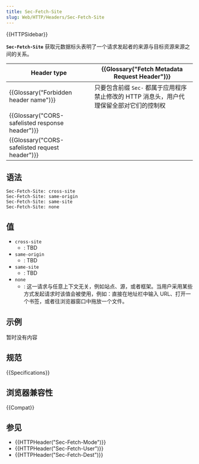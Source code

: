 ```yaml
---
title: Sec-Fetch-Site
slug: Web/HTTP/Headers/Sec-Fetch-Site
---
```


{{HTTPSidebar}}

**`Sec-Fetch-Site`** 获取元数据标头表明了一个请求发起者的来源与目标资源来源之间的关系。

| Header type                                     | {{Glossary("Fetch Metadata Request Header")}}                                            |
| ----------------------------------------------- | ---------------------------------------------------------------------------------------- |
| {{Glossary("Forbidden header name")}}           | 只要包含前缀 `Sec-` 都属于应用程序禁止修改的 HTTP 消息头，用户代理保留全部对它们的控制权 |
| {{Glossary("CORS-safelisted response header")}} |                                                                                          |
| {{Glossary("CORS-safelisted request header")}}  |                                                                                          |

## 语法

```plain
Sec-Fetch-Site: cross-site
Sec-Fetch-Site: same-origin
Sec-Fetch-Site: same-site
Sec-Fetch-Site: none
```

## 值

- `cross-site`
  - : TBD
- `same-origin`
  - : TBD
- `same-site`
  - : TBD
- `none`
  - : 这一请求与任意上下文无关，例如站点、源，或者框架。当用户采用某些方式发起请求时该值会被使用，例如：直接在地址栏中输入 URL、打开一个书签，或者往浏览器窗口中拖放一个文件。

## 示例

暂时没有内容

## 规范

{{Specifications}}

## 浏览器兼容性

{{Compat}}

## 参见

- {{HTTPHeader("Sec-Fetch-Mode")}}
- {{HTTPHeader("Sec-Fetch-User")}}
- {{HTTPHeader("Sec-Fetch-Dest")}}
